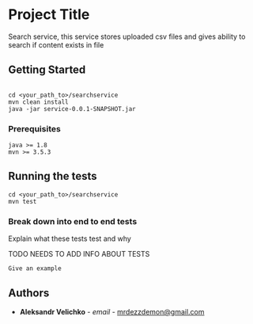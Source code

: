 # Project Title

Search service, this service stores uploaded csv files and gives ability to search if content exists in file 

## Getting Started

```

cd <your_path_to>/searchservice
mvn clean install
java -jar service-0.0.1-SNAPSHOT.jar
```

### Prerequisites


```
java >= 1.8
mvn >= 3.5.3

```

## Running the tests

```
cd <your_path_to>/searchservice
mvn test

```

### Break down into end to end tests

Explain what these tests test and why

TODO NEEDS TO ADD INFO ABOUT TESTS
```
Give an example
```

## Authors

* **Aleksandr Velichko** - *email* - [mrdezzdemon@gmail.com](mrdezzdemon@gmail.com)
